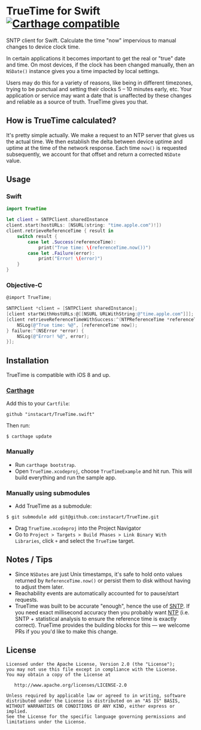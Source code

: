 # TrueTime for Swift [![Carthage compatible](https://img.shields.io/badge/Carthage-compatible-4BC51D.svg?style=flat)](https://github.com/Carthage/Carthage)

SNTP client for Swift. Calculate the time "now" impervious to manual changes to device clock time.

In certain applications it becomes important to get the real or "true" date and time. On most devices, if the clock has been changed manually, then an `NSDate()` instance gives you a time impacted by local settings.

Users may do this for a variety of reasons, like being in different timezones, trying to be punctual and setting their clocks 5 – 10 minutes early, etc. Your application or service may want a date that is unaffected by these changes and reliable as a source of truth. TrueTime gives you that.

## How is TrueTime calculated?

It's pretty simple actually. We make a request to an NTP server that gives us the actual time. We then establish the delta between device uptime and uptime at the time of the network response. Each time `now()` is requested subsequently, we account for that offset and return a corrected `NSDate` value.

## Usage

### Swift
```swift
import TrueTime

let client = SNTPClient.sharedInstance
client.start(hostURLs: [NSURL(string: "time.apple.com")!])
client.retrieveReferenceTime { result in
	switch result {
		case let .Success(referenceTime):
			print("True time: \(referenceTime.now())")
		case let .Failure(error):
			print("Error! \(error)")
	}
}
```
### Objective-C
```objective-c
@import TrueTime;

SNTPClient *client = [SNTPClient sharedInstance];
[client startWithHostURLs:@[[NSURL URLWithString:@"time.apple.com"]]];
[client retrieveReferenceTimeWithSuccess:^(NTPReferenceTime *referenceTime) {
    NSLog(@"True time: %@", [referenceTime now]);
} failure:^(NSError *error) {
    NSLog(@"Error! %@", error);
}];
```

## Installation

TrueTime is compatible with iOS 8 and up.

### [Carthage](https://github.com/Carthage/Carthage)

Add this to your `Cartfile`:

```
github "instacart/TrueTime.swift"
```

Then run:
```
$ carthage update
```

### Manually

* Run `carthage bootstrap`.
* Open `TrueTime.xcodeproj`, choose `TrueTimeExample` and hit run. This will build everything and run the sample app.

### Manually using submodules

* Add TrueTime as a submodule:

```
$ git submodule add git@github.com:instacart/TrueTime.git
```

* Drag `TrueTime.xcodeproj` into the Project Navigator
* Go to `Project > Targets > Build Phases > Link Binary With Libraries`, click `+` and select the `TrueTime` target.

## Notes / Tips
* Since `NSDates` are just Unix timestamps, it's safe to hold onto values returned by `ReferenceTime.now()` or persist them to disk without having to adjust them later.
* Reachability events are automatically accounted for to pause/start requests.
* TrueTime was built to be accurate "enough", hence the use of [SNTP](https://en.wikipedia.org/wiki/Network_Time_Protocol#SNTP). If you need exact millisecond accuracy then you probably want [NTP](https://www.meinbergglobal.com/english/faq/faq_37.htm) (i.e. SNTP + statistical analysis to ensure the reference time is exactly correct). TrueTime provides the building blocks for this — we welcome PRs if you you'd like to make this change.

## License

```
Licensed under the Apache License, Version 2.0 (the "License");
you may not use this file except in compliance with the License.
You may obtain a copy of the License at

   http://www.apache.org/licenses/LICENSE-2.0

Unless required by applicable law or agreed to in writing, software
distributed under the License is distributed on an "AS IS" BASIS,
WITHOUT WARRANTIES OR CONDITIONS OF ANY KIND, either express or implied.
See the License for the specific language governing permissions and
limitations under the License.
```
